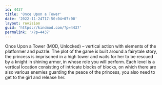 ```yaml
---
id: 4437
title: 'Once Upon a Tower'
date: '2022-11-24T17:50:04+07:00'
layout: revision
guid: 'https://kindmod.com/?p=4437'
permalink: '/?p=4437'
---
```


Once Upon a Tower (MOD, Unlocked) – vertical action with elements of the platformer and puzzle. The plot of the game is built around a fairytale story, the princess is imprisoned in a high tower and waits for her to be rescued by a knight in shining armor, in whose role you will perform. Each level is a vertical location consisting of intricate blocks of blocks, on which there are also various enemies guarding the peace of the princess, you also need to get to the girl and release her.